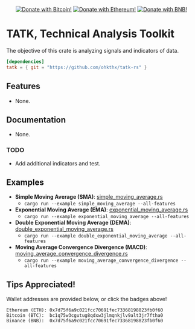 <p align="center">
    <a href="https://github.com/Ohkthx/tatk-rs#tips-appreciated" title="Donate with Bitcoin!">
        <img src="https://img.shields.io/badge/donate-black?style=for-the-badge&logo=bitcoin&logoColor=f38ba8&label=BITCOIN&labelColor=11111b&color=f38ba8"
            alt="Donate with Bitcoin!"></a>
    <a href="https://github.com/Ohkthx/tatk-rs#tips-appreciated" title="Donate with Ethereum!">
        <img src="https://img.shields.io/badge/donate-black?style=for-the-badge&logo=ethereum&logoColor=fab387&label=ETHEREUM&labelColor=11111b&color=fab387"
            alt="Donate with Ethereum!"></a>
    <a href="https://github.com/Ohkthx/tatk-rs#tips-appreciated" title="Donate with BNB (Binance)!">
        <img src="https://img.shields.io/badge/donate-black?style=for-the-badge&logo=binance&logoColor=f9e2af&label=BINANCE&labelColor=11111b&color=f9e2af"
            alt="Donate with BNB!"></a>
</p>

# TATK, Technical Analysis Toolkit

The objective of this crate is analyzing signals and indicators of data.

```toml
[dependencies]
tatk = { git = "https://github.com/ohkthx/tatk-rs" }
```

## Features

- None.

## Documentation

- None.

### TODO

- Add additional indicators and test.

## Examples

- **Simple Moving Average (SMA)**: [simple_moving_average.rs](https://github.com/Ohkthx/tatk-rs/tree/main/examples/simple_moving_average.rs)
  - `cargo run --example simple_moving_average --all-features`
- **Exponential Moving Average (EMA)**: [exponential_moving_average.rs](https://github.com/Ohkthx/tatk-rs/tree/main/examples/exponential_moving_average.rs)
  - `cargo run --example exponential_moving_average --all-features`
- **Double Exponential Moving Average (DEMA)**: [double_exponential_moving_average.rs](https://github.com/Ohkthx/tatk-rs/tree/main/examples/double_exponential_moving_average.rs)
  - `cargo run --example double_exponential_moving_average --all-features`
- **Moving Average Convergence Divergence (MACD)**: [moving_average_convergence_divergence.rs](https://github.com/Ohkthx/tatk-rs/tree/main/examples/moving_average_convergence_divergence.rs)
  - `cargo run --example moving_average_convergence_divergence --all-features`

## Tips Appreciated!

Wallet addresses are provided below, or click the badges above!
```
Ethereum (ETH): 0x7d75f6a9c021fcc70691fec73368198823fb0f60
Bitcoin (BTC):  bc1q75w3cgutug8qdxw3jlmqnkjlv9alt3jr7ftha0
Binance (BNB):  0x7d75f6a9c021fcc70691fec73368198823fb0f60
```
